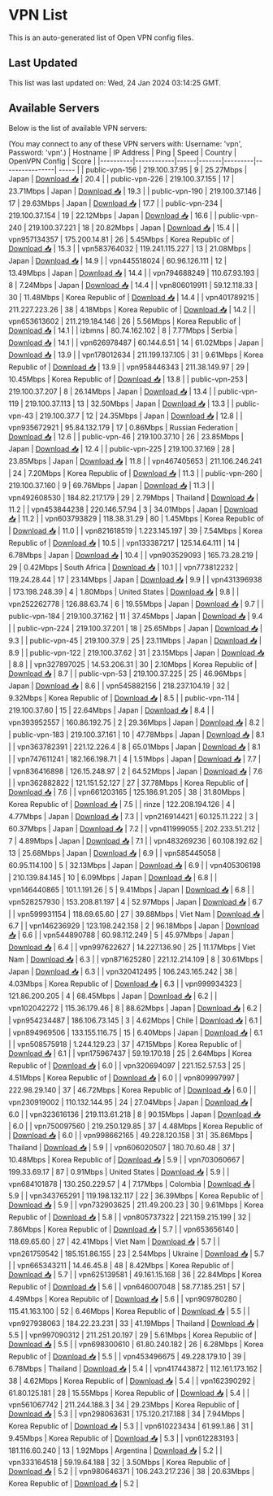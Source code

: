 # VPN List

This is an auto-generated list of Open VPN config files.

## Last Updated

This list was last updated on: Wed, 24 Jan 2024 03:14:25 GMT.

## Available Servers

Below is the list of available VPN servers:

(You may connect to any of these VPN servers with: Username: 'vpn', Password: 'vpn'.)
| Hostname | IP Address | Ping | Speed | Country | OpenVPN Config | Score |
|----------|------------|------|-------|---------|----------------| ----- |
| public-vpn-156 | 219.100.37.95 | 9 | 25.27Mbps | Japan | [Download 📥](./configs/server_0_JP.ovpn) | 20.4 |
| public-vpn-226 | 219.100.37.155 | 17 | 23.71Mbps | Japan | [Download 📥](./configs/server_1_JP.ovpn) | 19.3 |
| public-vpn-190 | 219.100.37.146 | 17 | 29.63Mbps | Japan | [Download 📥](./configs/server_2_JP.ovpn) | 17.7 |
| public-vpn-234 | 219.100.37.154 | 19 | 22.12Mbps | Japan | [Download 📥](./configs/server_3_JP.ovpn) | 16.6 |
| public-vpn-240 | 219.100.37.221 | 18 | 20.82Mbps | Japan | [Download 📥](./configs/server_4_JP.ovpn) | 15.4 |
| vpn957134357 | 175.200.14.81 | 26 | 5.45Mbps | Korea Republic of | [Download 📥](./configs/server_5_KR.ovpn) | 15.3 |
| vpn583764032 | 119.241.115.227 | 13 | 21.08Mbps | Japan | [Download 📥](./configs/server_6_JP.ovpn) | 14.9 |
| vpn445518024 | 60.96.126.111 | 12 | 13.49Mbps | Japan | [Download 📥](./configs/server_7_JP.ovpn) | 14.4 |
| vpn794688249 | 110.67.93.193 | 8 | 7.24Mbps | Japan | [Download 📥](./configs/server_8_JP.ovpn) | 14.4 |
| vpn806019911 | 59.12.118.33 | 30 | 11.48Mbps | Korea Republic of | [Download 📥](./configs/server_9_KR.ovpn) | 14.4 |
| vpn401789215 | 211.227.223.26 | 38 | 4.18Mbps | Korea Republic of | [Download 📥](./configs/server_10_KR.ovpn) | 14.2 |
| vpn653613602 | 211.219.184.146 | 26 | 5.56Mbps | Korea Republic of | [Download 📥](./configs/server_11_KR.ovpn) | 14.1 |
| izbmns | 80.74.162.102 | 8 | 7.77Mbps | Serbia | [Download 📥](./configs/server_12_RS.ovpn) | 14.1 |
| vpn626978487 | 60.144.6.51 | 14 | 61.02Mbps | Japan | [Download 📥](./configs/server_13_JP.ovpn) | 13.9 |
| vpn178012634 | 211.199.137.105 | 31 | 9.61Mbps | Korea Republic of | [Download 📥](./configs/server_14_KR.ovpn) | 13.9 |
| vpn958446343 | 211.38.149.97 | 29 | 10.45Mbps | Korea Republic of | [Download 📥](./configs/server_15_KR.ovpn) | 13.8 |
| public-vpn-253 | 219.100.37.207 | 8 | 26.14Mbps | Japan | [Download 📥](./configs/server_16_JP.ovpn) | 13.4 |
| public-vpn-119 | 219.100.37.113 | 13 | 32.50Mbps | Japan | [Download 📥](./configs/server_17_JP.ovpn) | 13.3 |
| public-vpn-43 | 219.100.37.7 | 12 | 24.35Mbps | Japan | [Download 📥](./configs/server_18_JP.ovpn) | 12.8 |
| vpn935672921 | 95.84.132.179 | 17 | 0.86Mbps | Russian Federation | [Download 📥](./configs/server_19_RU.ovpn) | 12.6 |
| public-vpn-46 | 219.100.37.10 | 26 | 23.85Mbps | Japan | [Download 📥](./configs/server_20_JP.ovpn) | 12.4 |
| public-vpn-225 | 219.100.37.169 | 28 | 23.85Mbps | Japan | [Download 📥](./configs/server_21_JP.ovpn) | 11.8 |
| vpn467405653 | 211.106.246.241 | 24 | 7.20Mbps | Korea Republic of | [Download 📥](./configs/server_22_KR.ovpn) | 11.3 |
| public-vpn-260 | 219.100.37.160 | 9 | 69.76Mbps | Japan | [Download 📥](./configs/server_23_JP.ovpn) | 11.3 |
| vpn492608530 | 184.82.217.179 | 29 | 2.79Mbps | Thailand | [Download 📥](./configs/server_24_TH.ovpn) | 11.2 |
| vpn453844238 | 220.146.57.94 | 3 | 34.01Mbps | Japan | [Download 📥](./configs/server_25_JP.ovpn) | 11.2 |
| vpn603793829 | 118.38.31.29 | 80 | 1.45Mbps | Korea Republic of | [Download 📥](./configs/server_26_KR.ovpn) | 11.0 |
| vpn821618519 | 1.223.145.197 | 39 | 7.54Mbps | Korea Republic of | [Download 📥](./configs/server_27_KR.ovpn) | 10.5 |
| vpn133387217 | 125.14.64.111 | 14 | 6.78Mbps | Japan | [Download 📥](./configs/server_28_JP.ovpn) | 10.4 |
| vpn903529093 | 165.73.28.219 | 29 | 0.42Mbps | South Africa | [Download 📥](./configs/server_29_ZA.ovpn) | 10.1 |
| vpn773812232 | 119.24.28.44 | 17 | 23.14Mbps | Japan | [Download 📥](./configs/server_30_JP.ovpn) | 9.9 |
| vpn431396938 | 173.198.248.39 | 4 | 1.80Mbps | United States | [Download 📥](./configs/server_31_US.ovpn) | 9.8 |
| vpn252262778 | 126.88.63.74 | 6 | 19.55Mbps | Japan | [Download 📥](./configs/server_32_JP.ovpn) | 9.7 |
| public-vpn-184 | 219.100.37.162 | 11 | 37.45Mbps | Japan | [Download 📥](./configs/server_33_JP.ovpn) | 9.4 |
| public-vpn-224 | 219.100.37.201 | 18 | 25.65Mbps | Japan | [Download 📥](./configs/server_34_JP.ovpn) | 9.3 |
| public-vpn-45 | 219.100.37.9 | 25 | 23.11Mbps | Japan | [Download 📥](./configs/server_35_JP.ovpn) | 8.9 |
| public-vpn-122 | 219.100.37.62 | 31 | 23.15Mbps | Japan | [Download 📥](./configs/server_36_JP.ovpn) | 8.8 |
| vpn327897025 | 14.53.206.31 | 30 | 2.10Mbps | Korea Republic of | [Download 📥](./configs/server_37_KR.ovpn) | 8.7 |
| public-vpn-53 | 219.100.37.225 | 25 | 46.96Mbps | Japan | [Download 📥](./configs/server_38_JP.ovpn) | 8.6 |
| vpn545882156 | 218.237.104.19 | 32 | 9.32Mbps | Korea Republic of | [Download 📥](./configs/server_39_KR.ovpn) | 8.5 |
| public-vpn-114 | 219.100.37.60 | 15 | 22.64Mbps | Japan | [Download 📥](./configs/server_40_JP.ovpn) | 8.4 |
| vpn393952557 | 160.86.192.75 | 2 | 29.36Mbps | Japan | [Download 📥](./configs/server_41_JP.ovpn) | 8.2 |
| public-vpn-183 | 219.100.37.161 | 10 | 47.78Mbps | Japan | [Download 📥](./configs/server_42_JP.ovpn) | 8.1 |
| vpn363782391 | 221.12.226.4 | 8 | 65.01Mbps | Japan | [Download 📥](./configs/server_43_JP.ovpn) | 8.1 |
| vpn747611241 | 182.166.198.71 | 4 | 1.51Mbps | Japan | [Download 📥](./configs/server_44_JP.ovpn) | 7.7 |
| vpn836416898 | 126.15.248.97 | 2 | 64.52Mbps | Japan | [Download 📥](./configs/server_45_JP.ovpn) | 7.6 |
| vpn362882822 | 121.151.52.127 | 27 | 37.78Mbps | Korea Republic of | [Download 📥](./configs/server_46_KR.ovpn) | 7.6 |
| vpn661203165 | 125.186.91.205 | 38 | 31.80Mbps | Korea Republic of | [Download 📥](./configs/server_47_KR.ovpn) | 7.5 |
| rinze | 122.208.194.126 | 4 | 4.77Mbps | Japan | [Download 📥](./configs/server_48_JP.ovpn) | 7.3 |
| vpn216914421 | 60.125.11.222 | 3 | 60.37Mbps | Japan | [Download 📥](./configs/server_49_JP.ovpn) | 7.2 |
| vpn411999055 | 202.233.51.212 | 7 | 4.89Mbps | Japan | [Download 📥](./configs/server_50_JP.ovpn) | 7.1 |
| vpn483269236 | 60.108.192.62 | 13 | 25.68Mbps | Japan | [Download 📥](./configs/server_51_JP.ovpn) | 6.9 |
| vpn585445058 | 60.95.114.100 | 5 | 32.13Mbps | Japan | [Download 📥](./configs/server_52_JP.ovpn) | 6.9 |
| vpn405306198 | 210.139.84.145 | 10 | 6.09Mbps | Japan | [Download 📥](./configs/server_53_JP.ovpn) | 6.8 |
| vpn146440865 | 101.1.191.26 | 5 | 9.41Mbps | Japan | [Download 📥](./configs/server_54_JP.ovpn) | 6.8 |
| vpn528257930 | 153.208.81.197 | 4 | 52.97Mbps | Japan | [Download 📥](./configs/server_55_JP.ovpn) | 6.7 |
| vpn599931154 | 118.69.65.60 | 27 | 39.88Mbps | Viet Nam | [Download 📥](./configs/server_56_VN.ovpn) | 6.7 |
| vpn146236929 | 123.198.242.158 | 2 | 96.18Mbps | Japan | [Download 📥](./configs/server_57_JP.ovpn) | 6.6 |
| vpn544890788 | 60.98.112.249 | 5 | 45.97Mbps | Japan | [Download 📥](./configs/server_58_JP.ovpn) | 6.4 |
| vpn997622627 | 14.227.136.90 | 25 | 11.17Mbps | Viet Nam | [Download 📥](./configs/server_59_VN.ovpn) | 6.3 |
| vpn871625280 | 221.12.214.109 | 8 | 30.61Mbps | Japan | [Download 📥](./configs/server_60_JP.ovpn) | 6.3 |
| vpn320412495 | 106.243.165.242 | 38 | 4.03Mbps | Korea Republic of | [Download 📥](./configs/server_61_KR.ovpn) | 6.3 |
| vpn999934323 | 121.86.200.205 | 4 | 68.45Mbps | Japan | [Download 📥](./configs/server_62_JP.ovpn) | 6.2 |
| vpn102042272 | 115.36.179.46 | 8 | 88.62Mbps | Japan | [Download 📥](./configs/server_63_JP.ovpn) | 6.2 |
| vpn954234487 | 186.106.73.145 | 3 | 4.62Mbps | Chile | [Download 📥](./configs/server_64_CL.ovpn) | 6.1 |
| vpn894969506 | 133.155.116.75 | 15 | 6.40Mbps | Japan | [Download 📥](./configs/server_65_JP.ovpn) | 6.1 |
| vpn508575918 | 1.244.129.23 | 37 | 47.15Mbps | Korea Republic of | [Download 📥](./configs/server_66_KR.ovpn) | 6.1 |
| vpn175967437 | 59.19.170.18 | 25 | 2.64Mbps | Korea Republic of | [Download 📥](./configs/server_67_KR.ovpn) | 6.0 |
| vpn320694097 | 221.152.57.53 | 25 | 4.51Mbps | Korea Republic of | [Download 📥](./configs/server_68_KR.ovpn) | 6.0 |
| vpn809997997 | 222.98.29.140 | 37 | 46.72Mbps | Korea Republic of | [Download 📥](./configs/server_69_KR.ovpn) | 6.0 |
| vpn230919002 | 110.132.144.95 | 24 | 27.04Mbps | Japan | [Download 📥](./configs/server_70_JP.ovpn) | 6.0 |
| vpn323616136 | 219.113.61.218 | 8 | 90.15Mbps | Japan | [Download 📥](./configs/server_71_JP.ovpn) | 6.0 |
| vpn750097560 | 219.250.129.85 | 37 | 4.48Mbps | Korea Republic of | [Download 📥](./configs/server_72_KR.ovpn) | 6.0 |
| vpn998662165 | 49.228.120.158 | 31 | 35.86Mbps | Thailand | [Download 📥](./configs/server_73_TH.ovpn) | 5.9 |
| vpn606020507 | 180.70.60.48 | 37 | 10.48Mbps | Korea Republic of | [Download 📥](./configs/server_74_KR.ovpn) | 5.9 |
| vpn703060667 | 199.33.69.17 | 87 | 0.91Mbps | United States | [Download 📥](./configs/server_75_US.ovpn) | 5.9 |
| vpn684101878 | 130.250.229.57 | 4 | 7.17Mbps | Colombia | [Download 📥](./configs/server_76_CO.ovpn) | 5.9 |
| vpn343765291 | 119.198.132.117 | 22 | 36.39Mbps | Korea Republic of | [Download 📥](./configs/server_77_KR.ovpn) | 5.9 |
| vpn732903625 | 211.49.200.23 | 30 | 9.61Mbps | Korea Republic of | [Download 📥](./configs/server_78_KR.ovpn) | 5.8 |
| vpn805737322 | 221.159.215.199 | 32 | 7.86Mbps | Korea Republic of | [Download 📥](./configs/server_79_KR.ovpn) | 5.7 |
| vpn653656140 | 118.69.65.60 | 27 | 42.41Mbps | Viet Nam | [Download 📥](./configs/server_80_VN.ovpn) | 5.7 |
| vpn261759542 | 185.151.86.155 | 23 | 2.54Mbps | Ukraine | [Download 📥](./configs/server_81_UA.ovpn) | 5.7 |
| vpn665343211 | 14.46.45.8 | 48 | 8.42Mbps | Korea Republic of | [Download 📥](./configs/server_82_KR.ovpn) | 5.7 |
| vpn625139581 | 49.161.15.168 | 36 | 22.84Mbps | Korea Republic of | [Download 📥](./configs/server_83_KR.ovpn) | 5.6 |
| vpn646007048 | 58.77.185.251 | 57 | 4.49Mbps | Korea Republic of | [Download 📥](./configs/server_84_KR.ovpn) | 5.6 |
| vpn909780280 | 115.41.163.100 | 52 | 6.46Mbps | Korea Republic of | [Download 📥](./configs/server_85_KR.ovpn) | 5.5 |
| vpn927938063 | 184.22.23.231 | 33 | 41.19Mbps | Thailand | [Download 📥](./configs/server_86_TH.ovpn) | 5.5 |
| vpn997090312 | 211.251.20.197 | 29 | 5.61Mbps | Korea Republic of | [Download 📥](./configs/server_87_KR.ovpn) | 5.5 |
| vpn698300610 | 61.80.240.182 | 26 | 6.28Mbps | Korea Republic of | [Download 📥](./configs/server_88_KR.ovpn) | 5.5 |
| vpn453496675 | 49.228.179.10 | 39 | 6.78Mbps | Thailand | [Download 📥](./configs/server_89_TH.ovpn) | 5.4 |
| vpn417443872 | 112.161.173.162 | 38 | 4.62Mbps | Korea Republic of | [Download 📥](./configs/server_90_KR.ovpn) | 5.4 |
| vpn162390292 | 61.80.125.181 | 28 | 15.55Mbps | Korea Republic of | [Download 📥](./configs/server_91_KR.ovpn) | 5.4 |
| vpn561067742 | 211.244.188.3 | 34 | 29.23Mbps | Korea Republic of | [Download 📥](./configs/server_92_KR.ovpn) | 5.3 |
| vpn298063631 | 175.120.217.188 | 34 | 7.94Mbps | Korea Republic of | [Download 📥](./configs/server_93_KR.ovpn) | 5.3 |
| vpn610223434 | 61.99.1.86 | 31 | 9.45Mbps | Korea Republic of | [Download 📥](./configs/server_94_KR.ovpn) | 5.3 |
| vpn612283193 | 181.116.60.240 | 13 | 1.92Mbps | Argentina | [Download 📥](./configs/server_95_AR.ovpn) | 5.2 |
| vpn333164518 | 59.19.64.188 | 32 | 3.50Mbps | Korea Republic of | [Download 📥](./configs/server_96_KR.ovpn) | 5.2 |
| vpn980646371 | 106.243.217.236 | 38 | 20.63Mbps | Korea Republic of | [Download 📥](./configs/server_97_KR.ovpn) | 5.2 |
